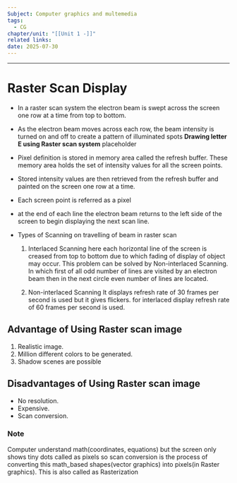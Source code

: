 ```yaml
---
Subject: Computer graphics and multemedia
tags:
  - CG
chapter/unit: "[[Unit 1 -]]"
related links: 
date: 2025-07-30
---
```


---

# Raster Scan Display

- In a raster scan system the electron beam is swept across the screen one row at a time from top to bottom. 
- As the electron beam moves across each row, the beam intensity is turned on and off to create a pattern of illuminated spots 
**Drawing letter E using Raster scan system**
placeholder

- Pixel definition is stored in memory area called the refresh buffer. These memory area holds the set of intensity values for all the screen points. 
- Stored intensity values are then retrieved from the refresh buffer and painted on the screen one row at a time.
- Each screen point is referred as a pixel 
- at the end of each line the electron beam returns to the left side of the screen to begin displaying the next scan line.
- Types of Scanning on travelling of beam in raster scan
	1. Interlaced Scanning
		here each horizontal line of the screen is creased from top to bottom due to which fading of display of object may occur.
		This problem can be solved by Non-interlaced Scanning. In which first of all odd number of lines are visited by an electron beam then in the next circle even number of lines are located.
		
	2. Non-interlaced Scanning
		It displays refresh rate of 30 frames per second is used but it gives flickers. for interlaced display refresh rate of 60 frames per second is used.

## Advantage of Using Raster scan image
1. Realistic image.
2. Million different colors to be generated.
3. Shadow scenes are possible

## Disadvantages of Using Raster scan image
- No resolution.
- Expensive.
- Scan conversion.


### Note
Computer understand math(coordinates, equations) but the screen only shows tiny dots called as pixels so scan conversion is the process of converting this math_based shapes(vector graphics) into pixels(in Raster graphics). This is also called as Rasterization